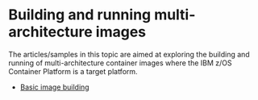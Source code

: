 # Building and running multi-architecture images

The articles/samples in this topic are aimed at exploring the building and running of multi-architecture container images where the IBM z/OS Container Platform is a target platform.

- [Basic image building](basic-image-building/readme.md)